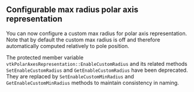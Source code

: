 ## Configurable max radius polar axis representation

You can now configure a custom max radius for polar axis representation.
Note that by default the custom max radius is off and therefore  automatically computed relatively to pole position.

The protected member variable `vtkPolarAxesRepresentation::EnableCustomRadius` and its related methods
`SetEnableCustomRadius` and `GetEnableCustomRadius` have been deprecated.
They are replaced by `SetEnableCustomMinRadius` and `GetEnableCustomMinRadius` methods to maintain consistency
in naming.
